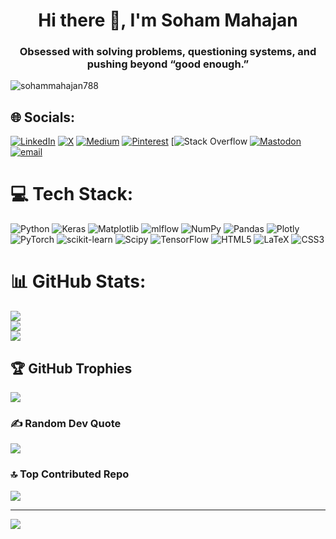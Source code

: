 <h1 align="center">Hi there 👋, I'm Soham Mahajan</h1>
<h3 align="center">Obsessed with solving problems, questioning systems, and pushing beyond “good enough.”</h3>

<p align="left"> <img src="https://komarev.com/ghpvc/?username=sohammahajan788&label=Profile%20views&color=0e75b6&style=flat" alt="sohammahajan788" /> </p>

## 🌐 Socials:
[![LinkedIn](https://img.shields.io/badge/LinkedIn-%230077B5.svg?logo=linkedin&logoColor=white)](https://linkedin.com/in/linkedin.com/in/sohammahajan788) [![X](https://img.shields.io/badge/X-black.svg?logo=X&logoColor=white)](https://x.com/https://x.com/SohamMahajan788) [![Medium](https://img.shields.io/badge/Medium-12100E?logo=medium&logoColor=white)](https://medium.com/@sohammahajan788.medium.com) [![Pinterest](https://img.shields.io/badge/Pinterest-%23E60023.svg?logo=Pinterest&logoColor=white)](https://pinterest.com/https://in.pinterest.com/SohamMahajan788/_profile/) [![Stack Overflow](https://stackoverflow.com/users/31506972/soham-mahajan) [![Mastodon](https://img.shields.io/badge/-MASTODON-%232B90D9?logo=mastodon&logoColor=white)](https://mastodon.social/@https://mastodon.social/@SohamMahajan) [![email](https://img.shields.io/badge/Email-D14836?logo=gmail&logoColor=white)](mailto:sohammahajan788@gmail.com) 

# 💻 Tech Stack:
![Python](https://img.shields.io/badge/python-3670A0?style=for-the-badge&logo=python&logoColor=ffdd54) ![Keras](https://img.shields.io/badge/Keras-%23D00000.svg?style=for-the-badge&logo=Keras&logoColor=white) ![Matplotlib](https://img.shields.io/badge/Matplotlib-%23ffffff.svg?style=for-the-badge&logo=Matplotlib&logoColor=black) ![mlflow](https://img.shields.io/badge/mlflow-%23d9ead3.svg?style=for-the-badge&logo=numpy&logoColor=blue) ![NumPy](https://img.shields.io/badge/numpy-%23013243.svg?style=for-the-badge&logo=numpy&logoColor=white) ![Pandas](https://img.shields.io/badge/pandas-%23150458.svg?style=for-the-badge&logo=pandas&logoColor=white) ![Plotly](https://img.shields.io/badge/Plotly-%233F4F75.svg?style=for-the-badge&logo=plotly&logoColor=white) ![PyTorch](https://img.shields.io/badge/PyTorch-%23EE4C2C.svg?style=for-the-badge&logo=PyTorch&logoColor=white) ![scikit-learn](https://img.shields.io/badge/scikit--learn-%23F7931E.svg?style=for-the-badge&logo=scikit-learn&logoColor=white) ![Scipy](https://img.shields.io/badge/SciPy-%230C55A5.svg?style=for-the-badge&logo=scipy&logoColor=%white) ![TensorFlow](https://img.shields.io/badge/TensorFlow-%23FF6F00.svg?style=for-the-badge&logo=TensorFlow&logoColor=white) ![HTML5](https://img.shields.io/badge/html5-%23E34F26.svg?style=for-the-badge&logo=html5&logoColor=white) ![LaTeX](https://img.shields.io/badge/latex-%23008080.svg?style=for-the-badge&logo=latex&logoColor=white) ![CSS3](https://img.shields.io/badge/css3-%231572B6.svg?style=for-the-badge&logo=css3&logoColor=white)
# 📊 GitHub Stats:
![](https://github-readme-stats.vercel.app/api?username=SohamMahajan788&theme=dark&hide_border=false&include_all_commits=true&count_private=true)<br/>
![](https://nirzak-streak-stats.vercel.app/?user=SohamMahajan788&theme=dark&hide_border=false)<br/>
![](https://github-readme-stats.vercel.app/api/top-langs/?username=SohamMahajan788&theme=dark&hide_border=false&include_all_commits=true&count_private=true&layout=compact)

## 🏆 GitHub Trophies
![](https://github-profile-trophy.vercel.app/?username=SohamMahajan788&theme=radical&no-frame=false&no-bg=false&margin-w=4)

### ✍️ Random Dev Quote
![](https://quotes-github-readme.vercel.app/api?type=horizontal&theme=radical)

### 🔝 Top Contributed Repo
![](https://github-contributor-stats.vercel.app/api?username=SohamMahajan788&limit=5&theme=dark&combine_all_yearly_contributions=true)

---
[![](https://visitcount.itsvg.in/api?id=SohamMahajan788&icon=5&color=0)](https://visitcount.itsvg.in)

<!-- Proudly created with GPRM ( https://gprm.itsvg.in ) -->
